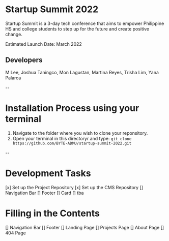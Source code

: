 # Startup Summit 2022

Startup Summit is a 3-day tech conference that aims to empower Philippine HS and college students to step up for the future and create positive change.

Estimated Launch Date: March 2022

## Developers
M Lee, Joshua Taningco, Mon Lagustan, Martina Reyes, Trisha Lim, Yana Palarca

--
# Installation Process using your terminal

1. Navigate to the folder where you wish to clone your reponsitory.
2. Open your terminal in this directoryr and type:
```git clone https://github.com/BYTE-ADMU/startup-summit-2022.git```

--

# Development Tasks

[x] Set up the Project Repository
[x] Set up the CMS Repository
[] Navigation Bar
[] Footer
[] Card 
[] tba

# Filling in the Contents

[] Navigation Bar
[] Footer
[] Landing Page
[] Projects Page
[] About Page
[] 404 Page
